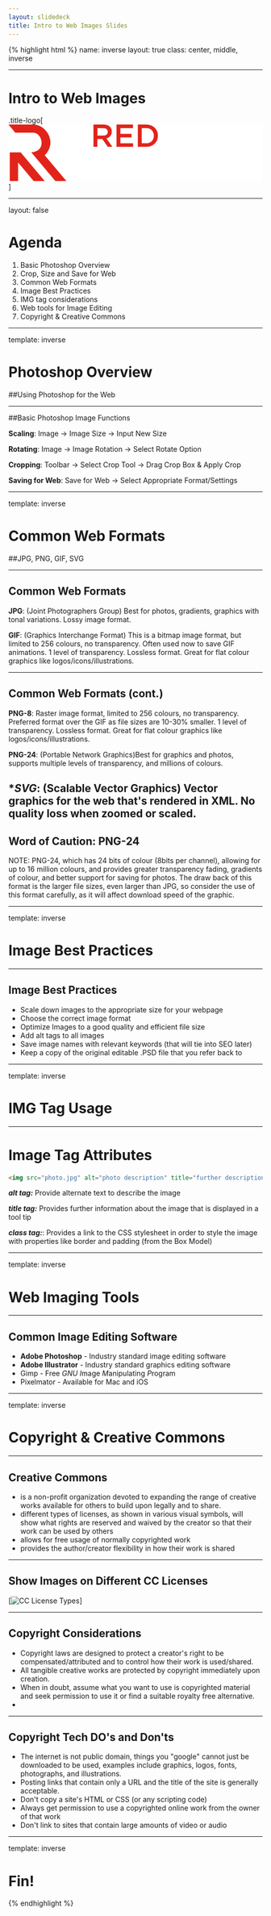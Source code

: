 ```yaml
---
layout: slidedeck
title: Intro to Web Images Slides
---
```


{% highlight html %}
name: inverse
layout: true
class: center, middle, inverse

---

# Intro to Web Images

.title-logo[![Red logo](../../public/img/red-logo-white.svg)]

---
layout: false

# Agenda

1. Basic Photoshop Overview
2. Crop, Size and Save for Web
3. Common Web Formats
4. Image Best Practices
5. IMG tag considerations
6. Web tools for Image Editing
7. Copyright & Creative Commons

---

template: inverse

# Photoshop Overview
##Using Photoshop for the Web

---
##Basic Photoshop Image Functions

****Scaling****: Image &rarr; Image Size &rarr;  Input New Size

****Rotating****: Image &rarr; Image Rotation &rarr; Select Rotate Option

****Cropping****: Toolbar &rarr; Select Crop Tool &rarr; Drag Crop Box & Apply Crop 

****Saving for Web****:  Save for Web &rarr; Select Appropriate Format/Settings

---
template: inverse

# Common Web Formats
##JPG, PNG, GIF, SVG

---
## Common Web Formats

****JPG****: (Joint Photographers Group) Best for photos, gradients, graphics with tonal variations. Lossy image format.

****GIF****: (Graphics Interchange Format) This is a bitmap image format, but limited to 256 colours, no transparency. Often used now to save GIF animations. 1 level of transparency. Lossless format. Great for flat colour graphics like logos/icons/illustrations.

---
## Common Web Formats (cont.)

****PNG-8****: Raster image format, limited to 256 colours, no transparency. Preferred format over the GIF as file sizes are 10-30% smaller. 1 level of transparency. Lossless format.  Great for flat colour graphics like logos/icons/illustrations.

****PNG-24****: (Portable Network Graphics)Best for graphics and photos, supports multiple levels of transparency, and millions of colours.

****SVG***: (Scalable Vector Graphics) Vector graphics for the web that's rendered in XML. No quality loss when zoomed or scaled.
---
## Word of Caution: PNG-24

NOTE: PNG-24, which has 24 bits of colour (8bits per channel), allowing for up to 16 million colours, and provides greater transparency fading, gradients of colour, and better support for saving for photos. The draw back of this format is the larger file sizes, even larger than JPG, so consider the use of this format carefully, as it will affect download speed of the graphic. 

---
template: inverse

# Image Best Practices

---
## Image Best Practices
- Scale down images to the appropriate size for your webpage
- Choose the correct image format
- Optimize Images to a good quality and efficient file size
- Add alt tags to all images
- Save image names with relevant keywords (that will tie into SEO later)
- Keep a copy of the original editable .PSD file that you refer back to

---
template: inverse

# IMG Tag Usage

---
# Image Tag Attributes
```html
<img src="photo.jpg" alt="photo description" title="further description of image" class="float_left />
```

***alt tag:*** Provide alternate text to describe the image

***title tag:***  Provides further information about the image that is displayed in a tool tip

***class tag:***: Provides a link to the CSS stylesheet in order to style the image with properties like border and padding (from the Box Model)

---
template: inverse

# Web Imaging Tools
---
## Common Image Editing Software
- **Adobe Photoshop** - Industry standard image editing software
- **Adobe Illustrator** - Industry standard graphics editing software
- Gimp - Free *GNU* *I*mage *M*anipulating *P*rogram
- Pixelmator - Available for Mac and iOS

---
template: inverse
# Copyright & Creative Commons

---

## Creative Commons
- is a non-profit organization devoted to expanding the range of creative works available for others to build upon legally and to share.
- different types of licenses, as shown in various visual symbols, will show what rights are reserved and waived by the creator so that their work can be used by others
- allows for free usage of normally copyrighted work
- provides the author/creator flexibility in how their work is shared

---
## Show Images on Different CC Licenses

[![CC License Types](../../public/img/cc_license_types.png)]

---

## Copyright Considerations 
- Copyright laws are designed to protect a creator's right to be compensated/attributed and to control how their work is used/shared. 
- All tangible creative works are protected by copyright immediately upon creation. 
- When in doubt, assume what you want to use is copyrighted material and seek permission to use it or find a suitable royalty free alternative.
- 
---

## Copyright Tech DO's and Don'ts
- The internet is not public domain, things you "google" cannot just be downloaded to be used, examples include graphics, logos, fonts, photographs, and illustrations.
- Posting links that contain only a URL and the title of the site is generally acceptable.
- Don't copy a site's HTML or CSS (or any scripting code)
- Always get permission to use a copyrighted online work from the owner of that work
- Don't link to sites that contain large amounts of video or audio 

---

template: inverse

# Fin!

{% endhighlight %}
